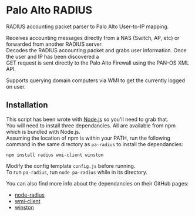 # Palo Alto RADIUS

RADIUS accounting packet parser to Palo Alto User-to-IP mapping.

Receives accounting messages directly from a NAS (Switch, AP, etc) or forwarded from another RADIUS server.  
Decodes the RADIUS accounting packet and grabs user information. Once the user and IP has been discovered a  
GET request is sent directly to the Palo Alto Firewall using the PAN-OS XML API.

Supports querying domain computers via WMI to get the currently logged on user.  

## Installation

This script has been wrote with [Node.js](https://nodejs.org) so you'll need to grab that.  
You will need to install three dependancies. All are available from npm which is bundled with Node.js.  
Assuming the location of npm is within your PATH, run the following command in the same directory as `pa-radius` to install the dependancies:  
```
npm install radius wmi-client winston
```

Modify the config template `config.js` before running.  
To run `pa-radius`, run `node pa-radius` while in its directory.

You can also find more info about the dependancies on their GitHub pages:  
* [node-radius](https://github.com/retailnext/node-radius)  
* [wmi-client](https://github.com/R-Vision/wmi-client)  
* [winston](https://github.com/winstonjs/winston)


